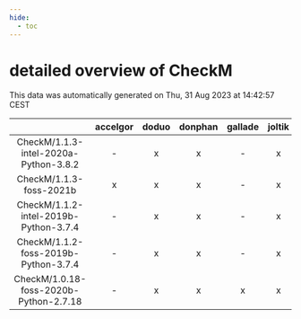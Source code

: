 ```yaml
---
hide:
  - toc
---
```


detailed overview of CheckM
===========================


This data was automatically generated on Thu, 31 Aug 2023 at 14:42:57 CEST  

| |accelgor|doduo|donphan|gallade|joltik|skitty|swalot|victini|
| :---: | :---: | :---: | :---: | :---: | :---: | :---: | :---: | :---: |
|CheckM/1.1.3-intel-2020a-Python-3.8.2|-|x|x|-|x|x|x|x|
|CheckM/1.1.3-foss-2021b|x|x|x|-|x|x|x|x|
|CheckM/1.1.2-intel-2019b-Python-3.7.4|-|x|x|-|x|x|-|x|
|CheckM/1.1.2-foss-2019b-Python-3.7.4|-|x|x|-|x|x|-|x|
|CheckM/1.0.18-foss-2020b-Python-2.7.18|-|x|x|x|x|x|x|x|
